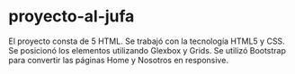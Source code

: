 # proyecto-al-jufa
El proyecto consta de 5 HTML. Se trabajó con la tecnología HTML5 y CSS. Se posicionó los elementos utilizando Glexbox y Grids. Se utilizó Bootstrap para convertir las páginas Home y Nosotros en responsive.
